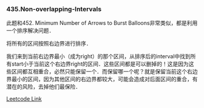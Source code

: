 ### 435.Non-overlapping-Intervals

此题和452. Minimum Number of Arrows to Burst Balloons非常类似，都是利用一个排序解决问题．

将所有的区间按照右边界进行排序．

我们来到当前右边界最小（成为right）的那个区间，从排序后的interval中找到所有start小于当前这个右边界right的区间．这些区间都是可以删掉的！这是因为这些区间都互相重合，必然只能保留一个．而保留哪一个呢？就是保留当前这个右边界最小的区间，因为其他区间的右边界都较大，可能会造成对后面区间的重合，有潜在的风险，去掉他们最保险．


[Leetcode Link](https://leetcode.com/problems/non-overlapping-intervals)
